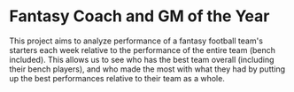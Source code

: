 # Fantasy Coach and GM of the Year

This project aims to analyze performance of a fantasy football team's starters each week relative to the performance of the entire team (bench included). This allows us to see who has the best team overall (including their bench players), and who made the most with what they had by putting up the best performances relative to their team as a whole.

